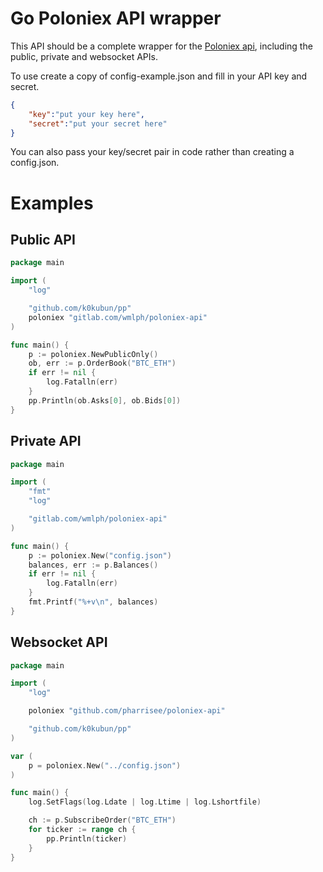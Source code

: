 # Go Poloniex API wrapper
This API should be a complete wrapper for the [Poloniex api](https://poloniex.com/support/api/), including the public, private and websocket APIs.

To use create a copy of config-example.json and fill in your API key and secret.

```json
{
    "key":"put your key here",
    "secret":"put your secret here"
}
```

You can also pass your key/secret pair in code rather than creating a config.json.

# Examples

## Public API

```go
package main

import (
	"log"

	"github.com/k0kubun/pp"
	poloniex "gitlab.com/wmlph/poloniex-api"
)

func main() {
	p := poloniex.NewPublicOnly()
	ob, err := p.OrderBook("BTC_ETH")
	if err != nil {
		log.Fatalln(err)
	}
	pp.Println(ob.Asks[0], ob.Bids[0])
}
```

## Private API

```go
package main

import (
	"fmt"
	"log"

	"gitlab.com/wmlph/poloniex-api"
)

func main() {
	p := poloniex.New("config.json")
	balances, err := p.Balances()
	if err != nil {
		log.Fatalln(err)
	}
	fmt.Printf("%+v\n", balances)
}
```

## Websocket API

```go
package main

import (
	"log"

	poloniex "github.com/pharrisee/poloniex-api"

	"github.com/k0kubun/pp"
)

var (
	p = poloniex.New("../config.json")
)

func main() {
	log.SetFlags(log.Ldate | log.Ltime | log.Lshortfile)

	ch := p.SubscribeOrder("BTC_ETH")
	for ticker := range ch {
		pp.Println(ticker)
	}
}

```
